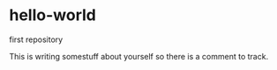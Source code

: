 # hello-world
first repository

This is writing somestuff about yourself so there is a comment to track.
